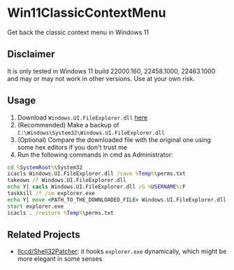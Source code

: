 # Win11ClassicContextMenu

Get back the classic context menu in Windows 11

## Disclaimer

It is only tested in Windows 11 build 22000.160, 22458.1000, 22463.1000 and may or may not work in other versions. Use at your own risk.

## Usage

1. Download `Windows.UI.FileExplorer.dll` [here](https://github.com/winderica/Win11ClassicContextMenu/releases)
2. (Recommended) Make a backup of `C:\Windows\System32\Windows.UI.FileExplorer.dll`
3. (Optional) Compare the downloaded file with the original one using some hex editors if you don't trust me
4. Run the following commands in cmd as Administrator:
```bat
cd %SystemRoot%\System32
icacls Windows.UI.FileExplorer.dll /save %Temp%\perms.txt
takeown /f Windows.UI.FileExplorer.dll
echo Y| cacls Windows.UI.FileExplorer.dll /G %USERNAME%:F
taskkill /f /im explorer.exe
echo Y| move <PATH_TO_THE_DOWNLOADED_FILE> Windows.UI.FileExplorer.dll
start explorer.exe
icacls . /restore %Temp%\perms.txt
```

## Related Projects

* [llccd/Shell32Patcher](https://github.com/llccd/Shell32Patcher): it hooks `explorer.exe` dynamically, which might be more elegant in some senses
